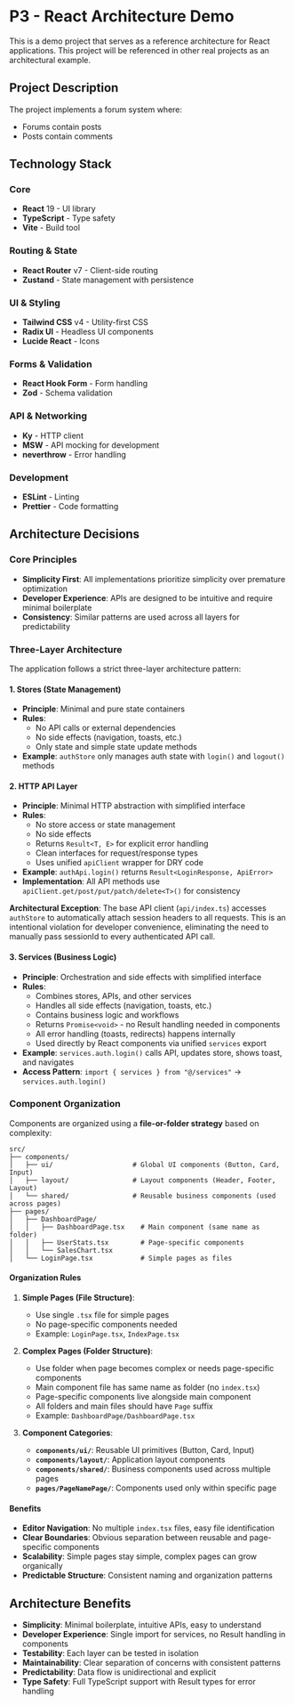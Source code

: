# P3 - React Architecture Demo

This is a demo project that serves as a reference architecture for React applications. This project will be referenced in other real projects as an architectural example.

## Project Description

The project implements a forum system where:

- Forums contain posts
- Posts contain comments

## Technology Stack

### Core

- **React** 19 - UI library
- **TypeScript** - Type safety
- **Vite** - Build tool

### Routing & State

- **React Router** v7 - Client-side routing
- **Zustand** - State management with persistence

### UI & Styling

- **Tailwind CSS** v4 - Utility-first CSS
- **Radix UI** - Headless UI components
- **Lucide React** - Icons

### Forms & Validation

- **React Hook Form** - Form handling
- **Zod** - Schema validation

### API & Networking

- **Ky** - HTTP client
- **MSW** - API mocking for development
- **neverthrow** - Error handling

### Development

- **ESLint** - Linting
- **Prettier** - Code formatting

## Architecture Decisions

### Core Principles

- **Simplicity First**: All implementations prioritize simplicity over premature optimization
- **Developer Experience**: APIs are designed to be intuitive and require minimal boilerplate
- **Consistency**: Similar patterns are used across all layers for predictability

### Three-Layer Architecture

The application follows a strict three-layer architecture pattern:

#### 1. Stores (State Management)

- **Principle**: Minimal and pure state containers
- **Rules**:
  - No API calls or external dependencies
  - No side effects (navigation, toasts, etc.)
  - Only state and simple state update methods
- **Example**: `authStore` only manages auth state with `login()` and `logout()` methods

#### 2. HTTP API Layer

- **Principle**: Minimal HTTP abstraction with simplified interface
- **Rules**:
  - No store access or state management
  - No side effects
  - Returns `Result<T, E>` for explicit error handling
  - Clean interfaces for request/response types
  - Uses unified `apiClient` wrapper for DRY code
- **Example**: `authApi.login()` returns `Result<LoginResponse, ApiError>`
- **Implementation**: All API methods use `apiClient.get/post/put/patch/delete<T>()` for consistency

**Architectural Exception**: The base API client (`api/index.ts`) accesses `authStore` to automatically attach session headers to all requests. This is an intentional violation for developer convenience, eliminating the need to manually pass sessionId to every authenticated API call.

#### 3. Services (Business Logic)

- **Principle**: Orchestration and side effects with simplified interface
- **Rules**:
  - Combines stores, APIs, and other services
  - Handles all side effects (navigation, toasts, etc.)
  - Contains business logic and workflows
  - Returns `Promise<void>` - no Result handling needed in components
  - All error handling (toasts, redirects) happens internally
  - Used directly by React components via unified `services` export
- **Example**: `services.auth.login()` calls API, updates store, shows toast, and navigates
- **Access Pattern**: `import { services } from "@/services"` → `services.auth.login()`

### Component Organization

Components are organized using a **file-or-folder strategy** based on complexity:

```
src/
├── components/
│   ├── ui/                    # Global UI components (Button, Card, Input)
│   ├── layout/                # Layout components (Header, Footer, Layout)
│   └── shared/                # Reusable business components (used across pages)
├── pages/
│   ├── DashboardPage/
│   │   ├── DashboardPage.tsx    # Main component (same name as folder)
│   │   ├── UserStats.tsx        # Page-specific components
│   │   └── SalesChart.tsx
│   └── LoginPage.tsx            # Simple pages as files
```

#### Organization Rules

1. **Simple Pages (File Structure)**:
   - Use single `.tsx` file for simple pages
   - No page-specific components needed
   - Example: `LoginPage.tsx`, `IndexPage.tsx`

2. **Complex Pages (Folder Structure)**:
   - Use folder when page becomes complex or needs page-specific components
   - Main component file has same name as folder (no `index.tsx`)
   - Page-specific components live alongside main component
   - All folders and main files should have `Page` suffix
   - Example: `DashboardPage/DashboardPage.tsx`

3. **Component Categories**:
   - **`components/ui/`**: Reusable UI primitives (Button, Card, Input)
   - **`components/layout/`**: Application layout components
   - **`components/shared/`**: Business components used across multiple pages
   - **`pages/PageNamePage/`**: Components used only within specific page

#### Benefits

- **Editor Navigation**: No multiple `index.tsx` files, easy file identification
- **Clear Boundaries**: Obvious separation between reusable and page-specific components
- **Scalability**: Simple pages stay simple, complex pages can grow organically
- **Predictable Structure**: Consistent naming and organization patterns

## Architecture Benefits

- **Simplicity**: Minimal boilerplate, intuitive APIs, easy to understand
- **Developer Experience**: Single import for services, no Result handling in components
- **Testability**: Each layer can be tested in isolation
- **Maintainability**: Clear separation of concerns with consistent patterns
- **Predictability**: Data flow is unidirectional and explicit
- **Type Safety**: Full TypeScript support with Result types for error handling
